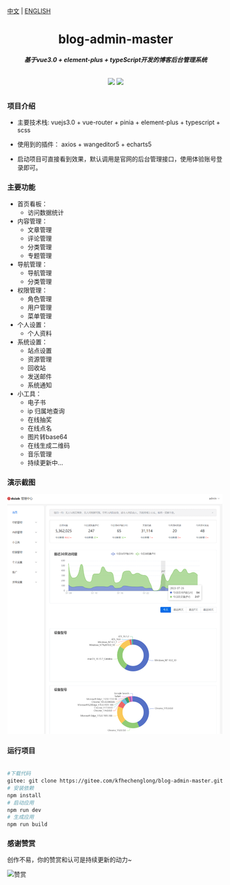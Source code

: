 <div><a href="https://github.com/kfhechenglong/blog-admin-master/blob/master/README.md">中文</a>  |  <a href="https://github.com/kfhechenglong/blog-admin-master/blob/master/README.en.md">ENGLISH</a></div>

<h1 align="center" style=" font-weight: bold;">blog-admin-master</h1>
<h5 align="center">基于vue3.0 + element-plus + typeScript开发的博客后台管理系统</h5>


<p align="center" style="padding:10px">
	<a href="https://gitee.com/kfhechenglong/blog-admin-master.git"><img src="https://gitee.com/kfhechenglong/blog-admin-master/badge/star.svg?theme=dark"></a>
	<a href="https://gitee.com/kfhechenglong/blog-admin-master.git"><img src="https://gitee.com/kfhechenglong/blog-admin-master/badge/fork.svg?theme=dark"></a>
</p>


### 项目介绍

- 主要技术栈: vuejs3.0 + vue-router + pinia + element-plus + typescript + scss

- 使用到的插件： axios + wangeditor5 + echarts5

- 启动项目可直接看到效果，默认调用是官网的后台管理接口，使用体验账号登录即可。

### 主要功能


- 首页看板：
	- 访问数据统计
- 内容管理：
	- 文章管理
	- 评论管理
	- 分类管理
	- 专题管理
- 导航管理：
	- 导航管理
	- 分类管理
- 权限管理：
	- 角色管理
	- 用户管理
	- 菜单管理
- 个人设置：
	- 个人资料
- 系统设置：
	- 站点设置
	- 资源管理
	- 回收站
	- 发送邮件
	- 系统通知
- 小工具：
	- 电子书
	- ip 归属地查询
	- 在线抽奖
	- 在线点名
	- 图片转base64
	- 在线生成二维码
	- 音乐管理
	- 持续更新中...



### 演示截图


<img src="./src/assets/images/screenshot.png" alt="赞赏" width="500px" />



### 运行项目



``` bash

#下载代码
gitee: git clone https://gitee.com/kfhechenglong/blog-admin-master.git
# 安装依赖
npm install
# 启动应用 
npm run dev
# 生成应用
npm run build

```

### 感谢赞赏  


 创作不易，你的赞赏和认可是持续更新的动力~

<img src="./src/assets/images/donate.jpeg" alt="赞赏" width="200px" />